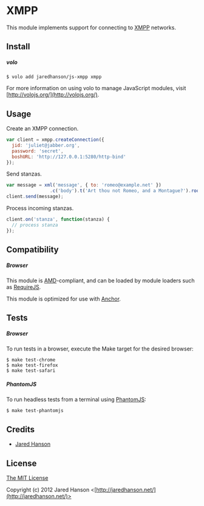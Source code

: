 # XMPP

This module implements support for connecting to [XMPP](http://xmpp.org/)
networks.

## Install

##### volo

    $ volo add jaredhanson/js-xmpp xmpp

For more information on using volo to manage JavaScript modules, visit [http://volojs.org/](http://volojs.org/).

## Usage

Create an XMPP connection.

```javascript
var client = xmpp.createConnection({
  jid: 'juliet@jabber.org',
  password: 'secret',
  boshURL: 'http://127.0.0.1:5280/http-bind'
});
```

Send stanzas.

```javascript
var message = xml('message', { to: 'romeo@example.net' })
                .c('body').t('Art thou not Romeo, and a Montague?').root();
client.send(message);
```

Process incoming stanzas.

```javascript
client.on('stanza', function(stanza) {
  // process stanza
});
```

## Compatibility

##### Browser

This module is [AMD](https://github.com/amdjs/amdjs-api)-compliant, and can be
loaded by module loaders such as [RequireJS](http://requirejs.org/).

This module is optimized for use with [Anchor](https://github.com/anchorjs/anchor).

## Tests

##### Browser

To run tests in a browser, execute the Make target for the desired browser:

    $ make test-chrome
    $ make test-firefox
    $ make test-safari

##### PhantomJS

To run headless tests from a terminal using [PhantomJS](http://phantomjs.org/):

    $ make test-phantomjs

## Credits

  - [Jared Hanson](http://github.com/jaredhanson)

## License

[The MIT License](http://opensource.org/licenses/MIT)

Copyright (c) 2012 Jared Hanson <[http://jaredhanson.net/](http://jaredhanson.net/)>
